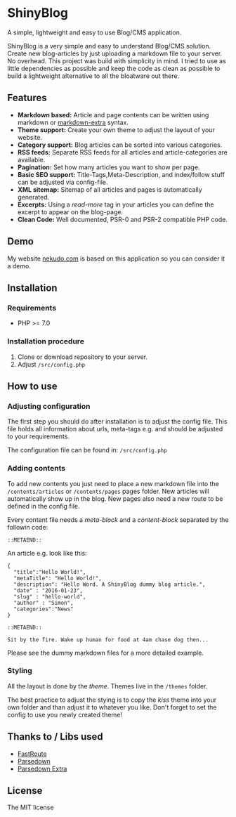 # ShinyBlog

A simple, lightweight and easy to use Blog/CMS application.

ShinyBlog is a very simple and easy to understand Blog/CMS solution. Create new blog-articles by just uploading
a markdown file to your server. No overhead. This project was build with simplicity in mind. I tried to use as little
dependencies as possible and keep the code as clean as possible to build a lightweight alternative to all the bloatware
out there.

## Features

* __Markdown based:__ Article and page contents can be written using markdown or [markdown-extra](https://michelf.ca/projects/php-markdown/extra/) syntax.
* __Theme support:__ Create your own theme to adjust the layout of your website.
* __Category support:__ Blog articles can be sorted into various categories.
* __RSS feeds:__ Separate RSS feeds for all articles and article-categories are available.
* __Pagination:__ Set how many articles you want to show per page.
* __Basic SEO support:__ Title-Tags,Meta-Description, and index/follow stuff can be adjusted via config-file.
* __XML sitemap:__ Sitemap of all articles and pages is automatically generated.
* __Excerpts:__ Using a _read-more_ tag in your articles you can define the excerpt to appear on the blog-page.
* __Clean Code:__ Well documented, PSR-0 and PSR-2 compatible PHP code.

## Demo

My website [nekudo.com](https://nekudo.com) is based on this application so you can consider it a demo.

## Installation

### Requirements

* PHP >= 7.0

### Installation procedure

1. Clone or download repository to your server.
2. Adjust `/src/config.php`

## How to use

### Adjusting configuration

The first step you should do after installation is to adjust the config file. This file holds all information
about urls, meta-tags e.g. and should be adjusted to your requirements.
 
The configuration file can be found in: `/src/config.php`

### Adding contents

To add new contents you just need to place a new markdown file into the `/contents/articles` or
`/contents/pages` pages folder. New articles will automatically show up in the blog. New pages also need a new
route to be defined in the config file.

Every content file needs a _meta-block_ and a _content-block_ separated by the followin code:

`::METAEND::`

An article e.g. look like this:

```
{
  "title":"Hello World!",
  "metaTitle": "Hello World!",
  "description": "Hello Word. A ShinyBlog dummy blog article.",
  "date" : "2016-01-23",
  "slug" : "hello-world",
  "author" : "Simon", 
  "categories":"News"
}

::METAEND::

Sit by the fire. Wake up human for food at 4am chase dog then...
```

Please see the dummy markdown files for a more detailed example.

### Styling

All the layout is done by the _theme_. Themes live in the `/themes` folder.

The best practice to adjust the stying is to copy the _kiss_ theme into your own folder and than adjust it to
whatever you like. Don't forget to set the config to use you newly created theme!

## Thanks to / Libs used

* [FastRoute](https://github.com/nikic/FastRoute)
* [Parsedown](https://github.com/erusev/parsedown)
* [Parsedown Extra](https://github.com/erusev/parsedown-extra)

## License

The MIT license